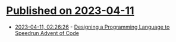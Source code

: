 # [Published on 2023-04-11](index.md)

* [2023-04-11, 02:26:26](https://lobste.rs/s/goafvt/designing_programming_language) - [Designing a Programming Language to Speedrun Advent of Code](https://blog.vero.site/post/noulith)

